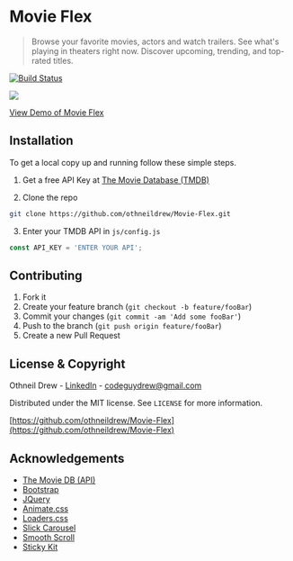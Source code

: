 # Movie Flex
> Browse your favorite movies, actors and watch trailers. See what's playing in theaters right now. Discover upcoming, trending, and top-rated titles.

[![Build Status][travis-image]][travis-url]


![](https://raw.githubusercontent.com/othneildrew/othneildrew.github.io/master/images/projects/movie-flex.jpg)

[View Demo of Movie Flex](https://othneildrew.com/Movie-Flex)

## Installation

To get a local copy up and running follow these simple steps.

1. Get a free API Key at [The Movie Database (TMDB)](https://www.themoviedb.org)

2. Clone the repo
```sh
git clone https://github.com/othneildrew/Movie-Flex.git
```

3. Enter your TMDB API in `js/config.js`
```js
const API_KEY = 'ENTER YOUR API';
```


## Contributing

1. Fork it
2. Create your feature branch (`git checkout -b feature/fooBar`)
3. Commit your changes (`git commit -am 'Add some fooBar'`)
4. Push to the branch (`git push origin feature/fooBar`)
5. Create a new Pull Request


## License & Copyright

Othneil Drew - [LinkedIn](https://linkedin.com/in/othneildrew) - codeguydrew@gmail.com

Distributed under the MIT license. See `LICENSE` for more information.

[https://github.com/othneildrew/Movie-Flex](https://github.com/othneildrew/Movie-Flex)


## Acknowledgements

* [The Movie DB (API)](https://themoviedb.org)
* [Bootstrap](https://getbootstrap.com)
* [JQuery](https://jquery.com)
* [Animate.css](https://daneden.github.io/animate.css)
* [Loaders.css](https://connoratherton.com/loaders)
* [Slick Carousel](https://kenwheeler.github.io/slick)
* [Smooth Scroll](https://github.com/cferdinandi/smooth-scroll)
* [Sticky Kit](http://leafo.net/sticky-kit)


<!-- Markdown link & img dfn's -->
[travis-image]: https://img.shields.io/travis/dbader/node-datadog-metrics/master.svg?style=flat-square
[travis-url]: https://travis-ci.org/dbader/node-datadog-metrics
